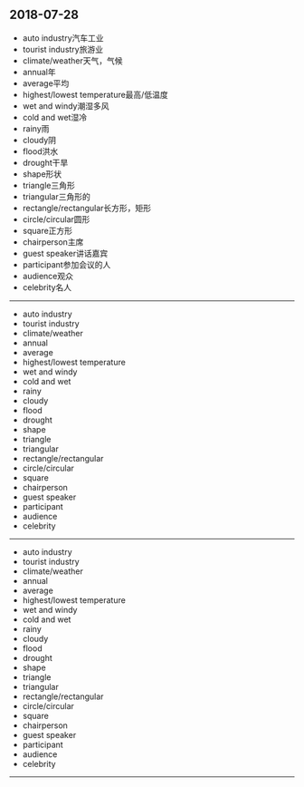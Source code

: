 2018-07-28
---
- auto industry汽车工业
- tourist industry旅游业
- climate/weather天气，气候
- annual年
- average平均
- highest/lowest temperature最高/低温度
- wet and windy潮湿多风
- cold and wet湿冷
- rainy雨
- cloudy阴
- flood洪水
- drought干旱
- shape形状
- triangle三角形
- triangular三角形的
- rectangle/rectangular长方形，矩形
- circle/circular圆形
- square正方形
- chairperson主席
- guest speaker讲话嘉宾
- participant参加会议的人
- audience观众
- celebrity名人
---
- auto industry 
- tourist industry 
- climate/weather
- annual 
- average 
- highest/lowest temperature 
- wet and windy 
- cold and wet 
- rainy 
- cloudy 
- flood 
- drought 
- shape
- triangle 
- triangular 
- rectangle/rectangular 
- circle/circular 
- square 
- chairperson 
- guest speaker 
- participant 
- audience 
- celebrity 
---
- auto industry
- tourist industry
- climate/weather
- annual
- average
- highest/lowest temperature
- wet and windy
- cold and wet
- rainy 
- cloudy
- flood 
- drought 
- shape 
- triangle
- triangular
- rectangle/rectangular
- circle/circular
- square
- chairperson
- guest speaker
- participant
- audience
- celebrity
---